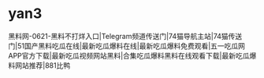 # yan3
黑料网-0621-黑料不打烊入口|Telegram频道传送门|74猫导航主站|74猫传送门|51国产黑料吃瓜在线|最新吃瓜爆料在线|最新吃瓜爆料免费观看|五一吃瓜网APP官方下载|最新吃瓜视频网站黑料|合集吃瓜爆料黑料在线观看下载|最新吃瓜爆料网站推荐|881比鸭
